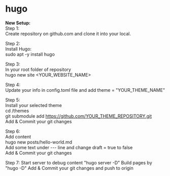 # hugo


<b>New Setup:</b>  
Step 1:  
Create repository on github.com and clone it into your local.

Step 2:  
Install Hugo:  
sudo apt -y install hugo

Step 3:  
In your root folder of repository  
hugo new site <YOUR_WEBSITE_NAME>

Step 4:  
Update your info in config.toml file and add theme = "YOUR_THEME_NAME"

Step 5:  
Install your selected theme  
cd /themes  
git submodule add https://github.com/YOUR_THEME_REPOSITORY.git   
Add & Commit your git changes

Step 6:  
Add content  
hugo new posts/hello-world.md  
Add some text under --- line and change draft = true to false  
Add & Commit your git changes

Step 7:
Start server to debug content "hugo server -D"
Build pages by "hugo -D"
Add & Commit your git changes and push to origin


